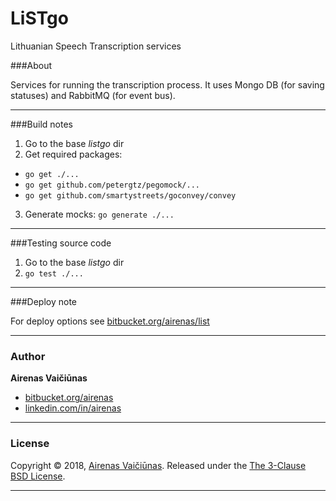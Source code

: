 # LiSTgo

Lithuanian Speech Transcription services

###About

Services for running the transcription process. It uses Mongo DB (for saving statuses) and RabbitMQ (for event bus).

---
###Build notes

1. Go to the base *listgo* dir
2. Get required packages: 
  -  `go get ./...`
  -  `go get github.com/petergtz/pegomock/...`
  -  `go get github.com/smartystreets/goconvey/convey`
3. Generate mocks: 
    `go generate ./...`

---
###Testing source code

1. Go to the base *listgo* dir
2. `go test ./...`

---
###Deploy note

For deploy options see [bitbucket.org/airenas/list](https://bitbucket.org/airenas/list)

---
### Author

**Airenas Vaičiūnas**

* [bitbucket.org/airenas](https://bitbucket.org/airenas)
* [linkedin.com/in/airenas](https://www.linkedin.com/in/airenas/)


---
### License

Copyright © 2018, [Airenas Vaičiūnas](https://bitbucket.org/airenas).
Released under the [The 3-Clause BSD License](LICENSE).

---